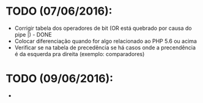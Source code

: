 # TODO (07/06/2016):
* Corrigir tabela dos operadores de bit (OR está quebrado por causa do pipe |) - DONE
* Colocar diferenciação quando for algo relacionado ao PHP 5.6 ou acima
* Verificar se na tabela de precedência se há casos onde a precendência é da esquerda pra direita (exemplo: comparadores)

# TODO (09/06/2016):
* 
